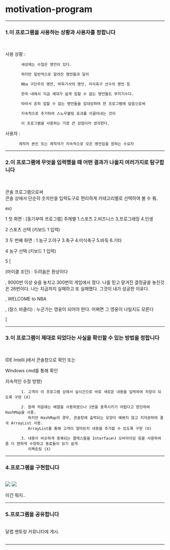 # motivation-program


--------------------------------------------------------


<h3>1.이 프로그램을 사용하는 상황과 사용자를 정합니다</h3> <br>

사용 상황 : 

           세상에는 수많은 명언이 있다.

           하지만 일반적으로 알려진 명언들과 달리 
           
           Nba 구단주의 명언, 바둑기사의 명언, 미식축구 선수의 명언 등 
           
           한국 내에서 지금 세대가 쉽게 접할 수 없는 명언들도 부지기수다.
           
           따라서 흔히 접할 수 없는 명언들을 집대성하여 한 프로그램에 담음으로써
           
           지속적으로 추가하여 스노우볼링 효과를 이끌어내는 것이 
           
           이 프로그램을 사용하는 가장 큰 강점이라 생각한다.
           
           

사용자 : 

          제작자 본인 또는 제작자가 지속적으로 모은 명언집을 원하는 수요자
    
-------------------------------------------------------------------


<h3>2.이 프로그램에 무엇을 입력했을 때 어떤 결과가 나올지 여러가지로 탐구합니다</h3> <br>

콘솔 프로그램으로써 <br>
콘솔 상에서 단순히 숫자만을 입력도구로 편리하게 카테고리별로 선택하여 볼 수 有. <br>

ex)

1 첫 화면 : [동기부여 프로그램] 주제별 1.스포츠  2.비즈니스  3,프로그래밍  4.인생  <br>

2 스포츠 선택 (키보드 1 입력) <br>

3 두 번째 화면 : 1.농구  2.야구  3.축구  4.미식축구  5.바둑  6.기타 <br>

4 농구 선택 (키보드 1 입력) <br>

5 [

(마이클 조던) : 두려움은 환상이다 

, 9000번 이상 슛을 놓치고.300번의 게임에서 졌다.
 나를 믿고 맡겨진 결정골을 놓친것은 26번이다.
 나는 지금까지 실패하고 또 실패했다.
 그것이 내가 성공한 이유다.

, WELCOME to NBA 


, (찰스 바클리) : 누군가는 영웅이 되어야 한다. 어쩌면 그 영웅이 나일지도 모른다 

]


-----------------------------------------------------------------------

<h3>3.이 프로그램이 제대로 되었다는 사실을 확인할 수 있는 방법을 정합니다</h3> <br>

IDE Intelli j에서 콘솔창으로 확인 또는 <br>

Windows cmd를 통해 확인 <br>






지속적인 수정 방향) 

           1. 고객이 이 프로그램 상에서 실시간으로 바로 새로운 내용을 입력하여 저장이 되도록 구현 (X)

           2. 원래 처음에는 배열을 사용하였으나 1번을 충족시키기 어렵다고 판단하여 HashMap을 사용. 
              하지만 HashMap의 경우, 콘솔창에 출력되는 모양이 예쁘지 않고 지저분하여 결국 ArrayList 사용. 
              ArrayList를 통해 고객이 얼마든지 내용을 추가할 수 있도록 구현 (O)
           
           3. 내용이 비슷하게 중복되는 클래스들을 Interface나 오버라이딩 등을 사용하여 좀 더 편하게 수정하고 동료들이 읽기 쉽게 
              리팩토링 (X)

-------------------------------------------------------------------------

<h3>4.프로그램을 구현합니다</h1> <br>

<img src="https://github.com/gyumeen/motivation-program/blob/master/images/%EA%B5%AC%ED%98%84%201.png?raw=true">

<img src="https://github.com/gyumeen/motivation-program/blob/master/images/cmd%20%EC%BB%B4%ED%8C%8C%EC%9D%BC%20%EC%97%90%EB%9F%AC.png?raw=true">

이건 뭐지..



--------------------------------------------------------------------------

<h3>5.프로그램을 공유합니다</h1> <br>
달랩 멘토링 커뮤니티에 게시. <br>
<br>

-----------------------------------------------------------------------------
